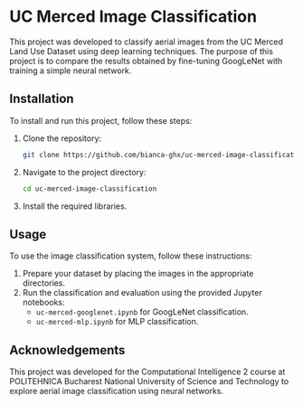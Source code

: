 # UC Merced Image Classification

This project was developed to classify aerial images from the UC Merced Land Use Dataset using deep learning techniques. The purpose of this project is to compare the results obtained by fine-tuning GoogLeNet with training a simple neural network.

## Installation
To install and run this project, follow these steps:

1. Clone the repository:
    ```sh
    git clone https://github.com/bianca-ghx/uc-merced-image-classification.git
    ```
2. Navigate to the project directory:
    ```sh
    cd uc-merced-image-classification
    ```
3. Install the required libraries.

## Usage
To use the image classification system, follow these instructions:

1. Prepare your dataset by placing the images in the appropriate directories.
2. Run the classification and evaluation using the provided Jupyter notebooks:
    - `uc-merced-googlenet.ipynb` for GoogLeNet classification.
    - `uc-merced-mlp.ipynb` for MLP classification.

## Acknowledgements
This project was developed for the Computational Intelligence 2 course at POLITEHNICA Bucharest National University of Science and Technology to explore aerial image classification using neural networks.

